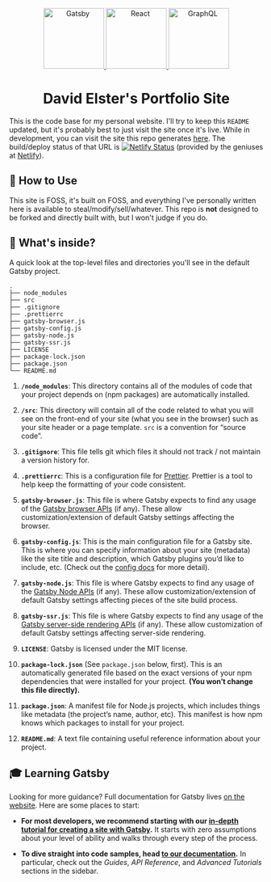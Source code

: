 <p align="center">
  <a href="https://www.gatsbyjs.org">
    <img alt="Gatsby" src="https://www.gatsbyjs.org/monogram.svg" height="120" />
  </a>
  <a href="https://reactjs.org/">
    <img alt="React" src="https://upload.wikimedia.org/wikipedia/commons/a/a7/React-icon.svg" height="120">
  </a>
  <a href="https://graphql.org/">
    <img alt="GraphQL" src="https://upload.wikimedia.org/wikipedia/commons/1/17/GraphQL_Logo.svg" height="120">
  </a>
</p>

<h1 align="center">David Elster's Portfolio Site</h1>

This is the code base for my personal website. I'll try to keep this `README` updated, but it's probably best to just visit the site once it's live. While in development, you can visit the site this repo generates [here](https://delster.netlify.com/). The build/deploy status of that URL is [![Netlify Status](https://api.netlify.com/api/v1/badges/af7c64c0-0988-4641-b1d2-4b9d249b86ae/deploy-status)](https://app.netlify.com/sites/delster/deploys) (provided by the geniuses at [Netlify](https://www.netlify.com/)).

## 🚀 How to Use

This site is FOSS, it's built on FOSS, and everything I've personally written here is available to steal/modify/sell/whatever. This repo is **not** designed to be forked and directly built with, but I won't judge if you do.

## 🧐 What's inside?

A quick look at the top-level files and directories you'll see in the default Gatsby project.

    .
    ├── node_modules
    ├── src
    ├── .gitignore
    ├── .prettierrc
    ├── gatsby-browser.js
    ├── gatsby-config.js
    ├── gatsby-node.js
    ├── gatsby-ssr.js
    ├── LICENSE
    ├── package-lock.json
    ├── package.json
    └── README.md

1.  **`/node_modules`**: This directory contains all of the modules of code that your project depends on (npm packages) are automatically installed.

2.  **`/src`**: This directory will contain all of the code related to what you will see on the front-end of your site (what you see in the browser) such as your site header or a page template. `src` is a convention for “source code”.

3.  **`.gitignore`**: This file tells git which files it should not track / not maintain a version history for.

4.  **`.prettierrc`**: This is a configuration file for [Prettier](https://prettier.io/). Prettier is a tool to help keep the formatting of your code consistent.

5.  **`gatsby-browser.js`**: This file is where Gatsby expects to find any usage of the [Gatsby browser APIs](https://www.gatsbyjs.org/docs/browser-apis/) (if any). These allow customization/extension of default Gatsby settings affecting the browser.

6.  **`gatsby-config.js`**: This is the main configuration file for a Gatsby site. This is where you can specify information about your site (metadata) like the site title and description, which Gatsby plugins you’d like to include, etc. (Check out the [config docs](https://www.gatsbyjs.org/docs/gatsby-config/) for more detail).

7.  **`gatsby-node.js`**: This file is where Gatsby expects to find any usage of the [Gatsby Node APIs](https://www.gatsbyjs.org/docs/node-apis/) (if any). These allow customization/extension of default Gatsby settings affecting pieces of the site build process.

8.  **`gatsby-ssr.js`**: This file is where Gatsby expects to find any usage of the [Gatsby server-side rendering APIs](https://www.gatsbyjs.org/docs/ssr-apis/) (if any). These allow customization of default Gatsby settings affecting server-side rendering.

9.  **`LICENSE`**: Gatsby is licensed under the MIT license.

10. **`package-lock.json`** (See `package.json` below, first). This is an automatically generated file based on the exact versions of your npm dependencies that were installed for your project. **(You won’t change this file directly).**

11. **`package.json`**: A manifest file for Node.js projects, which includes things like metadata (the project’s name, author, etc). This manifest is how npm knows which packages to install for your project.

12. **`README.md`**: A text file containing useful reference information about your project.

## 🎓 Learning Gatsby

Looking for more guidance? Full documentation for Gatsby lives [on the website](https://www.gatsbyjs.org/). Here are some places to start:

- **For most developers, we recommend starting with our [in-depth tutorial for creating a site with Gatsby](https://www.gatsbyjs.org/tutorial/).** It starts with zero assumptions about your level of ability and walks through every step of the process.

- **To dive straight into code samples, head [to our documentation](https://www.gatsbyjs.org/docs/).** In particular, check out the _Guides_, _API Reference_, and _Advanced Tutorials_ sections in the sidebar.
